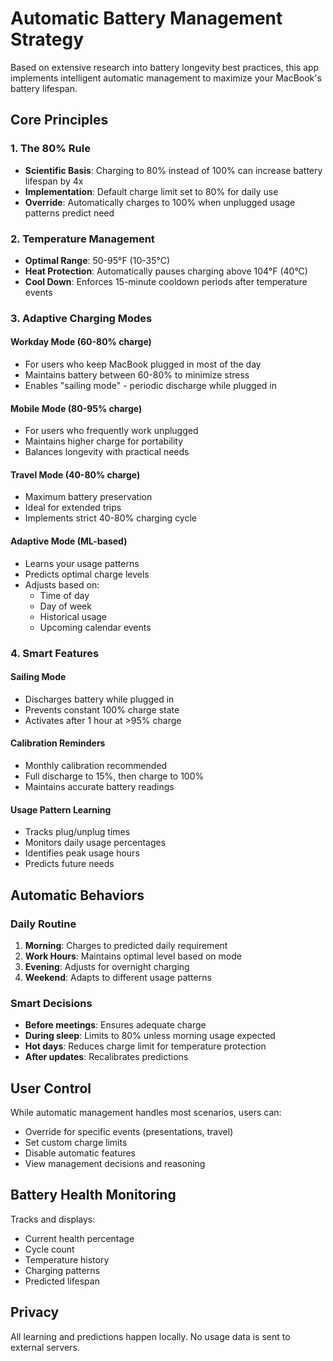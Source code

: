 # Automatic Battery Management Strategy

Based on extensive research into battery longevity best practices, this app implements intelligent automatic management to maximize your MacBook's battery lifespan.

## Core Principles

### 1. The 80% Rule
- **Scientific Basis**: Charging to 80% instead of 100% can increase battery lifespan by 4x
- **Implementation**: Default charge limit set to 80% for daily use
- **Override**: Automatically charges to 100% when unplugged usage patterns predict need

### 2. Temperature Management
- **Optimal Range**: 50-95°F (10-35°C)
- **Heat Protection**: Automatically pauses charging above 104°F (40°C)
- **Cool Down**: Enforces 15-minute cooldown periods after temperature events

### 3. Adaptive Charging Modes

#### Workday Mode (60-80% charge)
- For users who keep MacBook plugged in most of the day
- Maintains battery between 60-80% to minimize stress
- Enables "sailing mode" - periodic discharge while plugged in

#### Mobile Mode (80-95% charge)
- For users who frequently work unplugged
- Maintains higher charge for portability
- Balances longevity with practical needs

#### Travel Mode (40-80% charge)
- Maximum battery preservation
- Ideal for extended trips
- Implements strict 40-80% charging cycle

#### Adaptive Mode (ML-based)
- Learns your usage patterns
- Predicts optimal charge levels
- Adjusts based on:
  - Time of day
  - Day of week
  - Historical usage
  - Upcoming calendar events

### 4. Smart Features

#### Sailing Mode
- Discharges battery while plugged in
- Prevents constant 100% charge state
- Activates after 1 hour at >95% charge

#### Calibration Reminders
- Monthly calibration recommended
- Full discharge to 15%, then charge to 100%
- Maintains accurate battery readings

#### Usage Pattern Learning
- Tracks plug/unplug times
- Monitors daily usage percentages
- Identifies peak usage hours
- Predicts future needs

## Automatic Behaviors

### Daily Routine
1. **Morning**: Charges to predicted daily requirement
2. **Work Hours**: Maintains optimal level based on mode
3. **Evening**: Adjusts for overnight charging
4. **Weekend**: Adapts to different usage patterns

### Smart Decisions
- **Before meetings**: Ensures adequate charge
- **During sleep**: Limits to 80% unless morning usage expected
- **Hot days**: Reduces charge limit for temperature protection
- **After updates**: Recalibrates predictions

## User Control

While automatic management handles most scenarios, users can:
- Override for specific events (presentations, travel)
- Set custom charge limits
- Disable automatic features
- View management decisions and reasoning

## Battery Health Monitoring

Tracks and displays:
- Current health percentage
- Cycle count
- Temperature history
- Charging patterns
- Predicted lifespan

## Privacy

All learning and predictions happen locally. No usage data is sent to external servers.